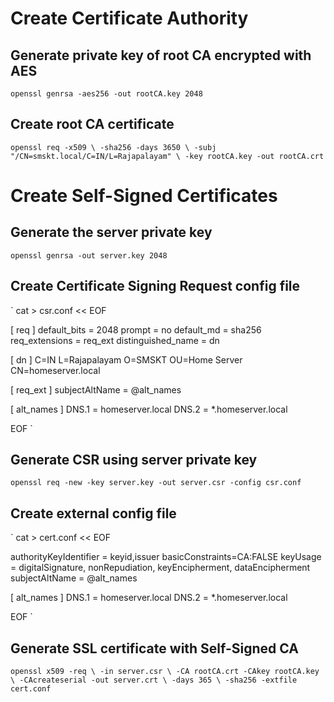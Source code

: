 # Create Certificate Authority

## Generate private key of root CA encrypted with AES
`openssl genrsa -aes256 -out rootCA.key 2048`

## Create root CA certificate
`openssl req -x509 \
	-sha256 -days 3650 \
	-subj "/CN=smskt.local/C=IN/L=Rajapalayam" \
	-key rootCA.key -out rootCA.crt`

# Create Self-Signed Certificates

## Generate the server private key
`openssl genrsa -out server.key 2048`

## Create Certificate Signing Request config file

`
cat > csr.conf << EOF

[ req ]
default_bits = 2048
prompt = no
default_md = sha256
req_extensions = req_ext
distinguished_name = dn


[ dn ]
C=IN
L=Rajapalayam
O=SMSKT
OU=Home Server
CN=homeserver.local

[ req_ext ]
subjectAltName = @alt_names

[ alt_names ]
DNS.1 = homeserver.local
DNS.2 = *.homeserver.local

EOF
`

## Generate CSR using server private key
`openssl req -new -key server.key -out server.csr -config csr.conf`


## Create external config file
`
cat > cert.conf << EOF

authorityKeyIdentifier = keyid,issuer
basicConstraints=CA:FALSE
keyUsage = digitalSignature, nonRepudiation, keyEncipherment, dataEncipherment
subjectAltName = @alt_names

[ alt_names ]
DNS.1 = homeserver.local
DNS.2 = *.homeserver.local

EOF
`

## Generate SSL certificate with Self-Signed CA
`
openssl x509 -req \
	-in server.csr \
	-CA rootCA.crt -CAkey rootCA.key \
	-CAcreateserial -out server.crt \
	-days 365 \
	-sha256 -extfile cert.conf
`
